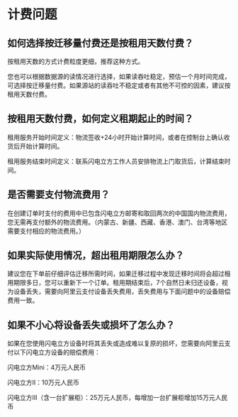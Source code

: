 # 计费问题

## 如何选择按迁移量付费还是按租用天数付费？

按租用天数的方式计费粒度更细，推荐这种方式。

您也可以根据数据源的读情况进行选择，如果读吞吐稳定，预估一个月时间完成，可选择按迁移量付费。如果源站的读吞吐不稳定或者有其他不可控的因素，建议按租用天数付费。

## 按租用天数付费，如何定义租期起止的时间？

租用服务开始时间定义：物流签收+24小时开始计算时间，或者在控制台上确认收货后开始计算时间。

租用服务结束时间定义：联系闪电立方工作人员安排物流上门取货后，计算结束时间。

## 是否需要支付物流费用？

在创建订单时支付的费用中已包含闪电立方邮寄和取回两次的中国国内物流费用，您无需再支付额外的物流费用。（内蒙古、新疆、西藏、香港、澳门、台湾等地区需要支付相应的物流费用。）

## 如果实际使用情况，超出租用期限怎么办？

建议您在下单前仔细评估迁移所需时间，如果迁移过程中发现迁移时间将会超过租用期限多日，您可以重新下一个订单。租用期结束后，7个自然日未归还设备，视为设备丢失，需要向阿里云支付设备丢失费用，丢失费用与下面问题中的设备赔偿费用一致。

## 如果不小心将设备丢失或损坏了怎么办？

如果在您使用闪电立方设备时将其丢失或造成难以复原的损坏，您需要向阿里云支付以下闪电立方设备的赔偿费用：

闪电立方Mini：4万元人民币

闪电立方II：10万元人民币

闪电立方III（含一台扩展柜）：25万元人民币，每增加一台扩展柜增加15万元人民币

